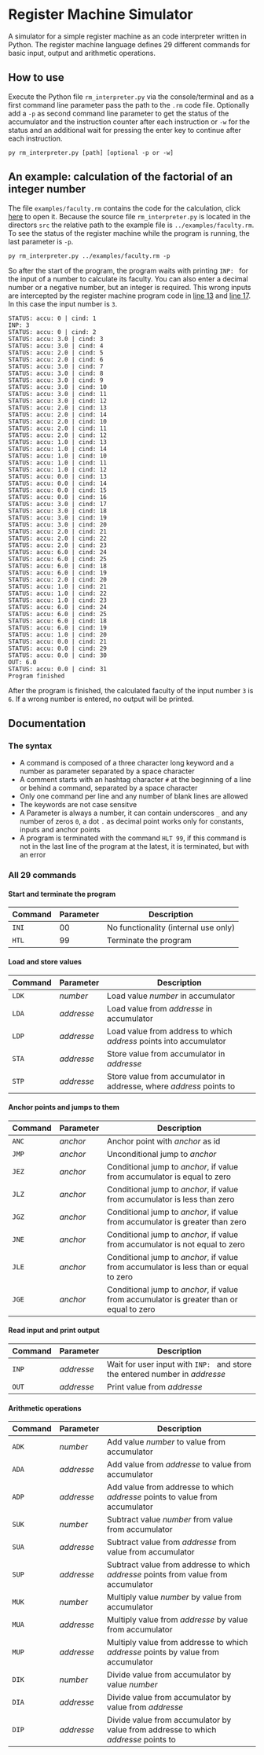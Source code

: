 
# Register Machine Simulator

A simulator for a simple register machine as an code interpreter written in Python. The register machine language defines 29 different commands for basic input, output and arithmetic operations.

## How to use

Execute the Python file `rm_interpreter.py` via the console/terminal and as a first command line parameter pass the path to the `.rm` code file. Optionally add a `-p` as second command line parameter to get the status of the accumulator and the instruction counter after each instruction or `-w` for the status and an additional wait for pressing the enter key to continue after each instruction.

```
py rm_interpreter.py [path] [optional -p or -w]
```

## An example: calculation of the factorial of an integer number

The file `examples/faculty.rm` contains the code for the calculation, click [here](examples/faculty.rm) to open it. Because the source file `rm_interpreter.py` is located in the directors `src` the relative path to the example file is `../examples/faculty.rm`. To see the status of the register machine while the program is running, the last parameter is `-p`.

```
py rm_interpreter.py ../examples/faculty.rm -p
```

So after the start of the program, the program waits with printing `INP: `&nbsp;for the input of a number to calculate its faculty. You can also enter a decimal number or a negative number, but an integer is required. This wrong inputs are intercepted by the register machine program code in [line 13](examples/faculty.rm#L13) and [line 17](examples/faculty.rm#L17). In this case the input number is `3`.

```
STATUS: accu: 0 | cind: 1
INP: 3
STATUS: accu: 0 | cind: 2
STATUS: accu: 3.0 | cind: 3
STATUS: accu: 3.0 | cind: 4
STATUS: accu: 2.0 | cind: 5
STATUS: accu: 2.0 | cind: 6
STATUS: accu: 3.0 | cind: 7
STATUS: accu: 3.0 | cind: 8
STATUS: accu: 3.0 | cind: 9
STATUS: accu: 3.0 | cind: 10
STATUS: accu: 3.0 | cind: 11
STATUS: accu: 3.0 | cind: 12
STATUS: accu: 2.0 | cind: 13
STATUS: accu: 2.0 | cind: 14
STATUS: accu: 2.0 | cind: 10
STATUS: accu: 2.0 | cind: 11
STATUS: accu: 2.0 | cind: 12
STATUS: accu: 1.0 | cind: 13
STATUS: accu: 1.0 | cind: 14
STATUS: accu: 1.0 | cind: 10
STATUS: accu: 1.0 | cind: 11
STATUS: accu: 1.0 | cind: 12
STATUS: accu: 0.0 | cind: 13
STATUS: accu: 0.0 | cind: 14
STATUS: accu: 0.0 | cind: 15
STATUS: accu: 0.0 | cind: 16
STATUS: accu: 3.0 | cind: 17
STATUS: accu: 3.0 | cind: 18
STATUS: accu: 3.0 | cind: 19
STATUS: accu: 3.0 | cind: 20
STATUS: accu: 2.0 | cind: 21
STATUS: accu: 2.0 | cind: 22
STATUS: accu: 2.0 | cind: 23
STATUS: accu: 6.0 | cind: 24
STATUS: accu: 6.0 | cind: 25
STATUS: accu: 6.0 | cind: 18
STATUS: accu: 6.0 | cind: 19
STATUS: accu: 2.0 | cind: 20
STATUS: accu: 1.0 | cind: 21
STATUS: accu: 1.0 | cind: 22
STATUS: accu: 1.0 | cind: 23
STATUS: accu: 6.0 | cind: 24
STATUS: accu: 6.0 | cind: 25
STATUS: accu: 6.0 | cind: 18
STATUS: accu: 6.0 | cind: 19
STATUS: accu: 1.0 | cind: 20
STATUS: accu: 0.0 | cind: 21
STATUS: accu: 0.0 | cind: 29
STATUS: accu: 0.0 | cind: 30
OUT: 6.0
STATUS: accu: 0.0 | cind: 31
Program finished
```

After the program is finished, the calculated faculty of the input number `3` is `6`. If a wrong number is entered, no output will be printed.

## Documentation

### The syntax

* A command is composed of a three character long keyword and a number as parameter separated by a space character&nbsp;` `
* A comment starts with an hashtag character&nbsp;`#`&nbsp;at the beginning of a line or behind a command, separated by a space character&nbsp;` `
* Only one command per line and any number of blank lines are allowed
* The keywords are not case sensitve
* A Parameter is always a number, it can contain underscores&nbsp;`_`&nbsp;and any number of zeros&nbsp;`0`, a dot&nbsp;`.`&nbsp;as decimal point works only for constants, inputs and anchor points
* A program is terminated with the command&nbsp;`HLT 99`, if this command is not in the last line of the program at the latest, it is terminated, but with an error

### All 29 commands

#### Start and terminate the program

Command | Parameter | Description
------- | ---------- | -----------
`INI` | 00 | No functionality (internal use only)
`HTL` | 99 | Terminate the program

#### Load and store values

Command | Parameter | Description
------- | --------- | -----------
`LDK` | *number* | Load value *number* in accumulator
`LDA` | *addresse* | Load value from *addresse* in accumulator
`LDP` | *addresse* | Load value from address to which *address* points into accumulator
`STA` | *addresse* | Store value from accumulator in *addresse*
`STP` | *addresse* | Store value from accumulator in addresse, where *address* points to

#### Anchor points and jumps to them

Command | Parameter | Description
------- | --------- | -----------
`ANC` | *anchor* | Anchor point with *anchor* as id
`JMP` | *anchor* | Unconditional jump to *anchor*
`JEZ` | *anchor* | Conditional jump to *anchor*, if value from accumulator is equal to zero
`JLZ` | *anchor* | Conditional jump to *anchor*, if value from accumulator is less than zero
`JGZ` | *anchor* | Conditional jump to *anchor*, if value from accumulator is greater than zero
`JNE` | *anchor* | Conditional jump to *anchor*, if value from accumulator is not equal to zero
`JLE` | *anchor* | Conditional jump to *anchor*, if value from accumulator is less than or equal to zero
`JGE` | *anchor* | Conditional jump to *anchor*, if value from accumulator is greater than or equal to zero

#### Read input and print output

Command | Parameter | Description
------- | --------- | -----------
`INP` | *addresse* | Wait for user input with `INP: `&nbsp;and store the entered number in *addresse*
`OUT` | *addresse* | Print value from *addresse*

#### Arithmetic operations

Command | Parameter | Description
------- | --------- | -----------
`ADK` | *number* | Add value *number* to value from accumulator
`ADA` | *addresse* | Add value from *addresse* to value from accumulator
`ADP` | *addresse* | Add value from addresse to which *addresse* points to value from accumulator
`SUK` | *number* | Subtract value *number* from value from accumulator
`SUA` | *addresse* | Subtract value from *addresse* from value from accumulator
`SUP` | *addresse* | Subtract value from addresse to which *addresse* points from value from accumulator
`MUK` | *number* | Multiply value *number* by value from accumulator
`MUA` | *addresse* | Multiply value from *addresse* by value from accumulator
`MUP` | *addresse* | Multiply value from addresse to which *addresse* points by value from accumulator
`DIK` | *number* | Divide value from accumulator by value *number*
`DIA` | *addresse* | Divide value from accumulator by value from *addresse*
`DIP` | *addresse* | Divide value from accumulator by value from addresse to which *addresse* points to
